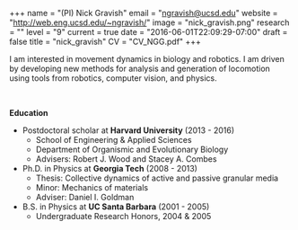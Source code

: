 +++
name = "(PI) Nick Gravish" 
email = "ngravish@ucsd.edu"
website = "http://web.eng.ucsd.edu/~ngravish/"
image = "nick_gravish.png"
research = ""
level = "9"
current = true
date = "2016-06-01T22:09:29-07:00"
draft = false
title = "nick_gravish"
CV = "CV_NGG.pdf"
+++


I am interested in movement dynamics in biology and robotics. I am driven by developing new methods for analysis and generation of locomotion using tools from robotics, computer vision, and physics.

<br />

**Education**

* Postdoctoral scholar at **Harvard University** (2013 - 2016)
    * School of Engineering & Applied Sciences
    * Department of Organismic and Evolutionary Biology
    * Advisers: Robert J. Wood and Stacey A. Combes
* Ph.D. in Physics at **Georgia Tech** (2008 - 2013)
    * Thesis: Collective dynamics of active and passive granular media
    * Minor: Mechanics of materials
    * Adviser: Daniel I. Goldman
* B.S. in Physics at **UC Santa Barbara** (2001 - 2005)
    * Undergraduate Research Honors, 2004 & 2005